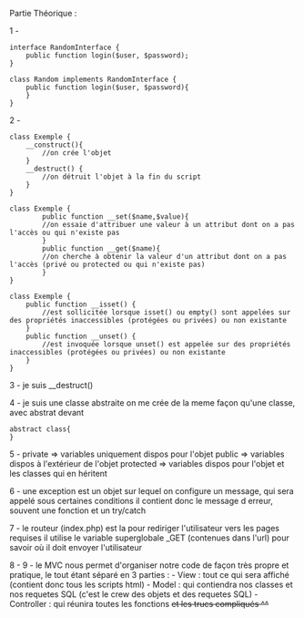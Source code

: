 Partie Théorique : 

1 -	

	interface RandomInterface {
  		public function login($user, $password);
  	}
 
	class Random implements RandomInterface {
		public function login($user, $password){
  		}
	}

2 - 	

	class Exemple {
  		__construct(){
			//on crée l'objet
  		}
  		__destruct() {
			//on détruit l'objet à la fin du script
  		}
	}

	class Exemple {
    		public function __set($name,$value){
			//on essaie d'attribuer une valeur à un attribut dont on a pas l'accès ou qui n'existe pas
    		}
    		public function __get($name){
			//on cherche à obtenir la valeur d'un attribut dont on a pas l'accès (privé ou protected ou qui n'existe pas)
    		}
  	}

	class Exemple {
  		public function __isset() {
			//est sollicitée lorsque isset() ou empty() sont appelées sur des propriétés inaccessibles (protégées ou privées) ou non existante
  		}
  		public function __unset() {
			//est invoquée lorsque unset() est appelée sur des propriétés inaccessibles (protégées ou privées) ou non existante
  		}
	}

3 - je suis __destruct()

4 - je suis une classe abstraite
   on me crée de la meme façon qu'une classe, avec abstrat devant 
	
	abstract class{
	}

5 - private => variables uniquement dispos pour l'objet
   public => variables dispos à l'extérieur de l'objet
   protected => variables dispos pour l'objet et les classes qui en héritent

6 - une exception est un objet sur lequel on configure un message, qui sera appelé sous certaines conditions
   il contient donc le message d erreur, souvent une fonction et un try/catch

7 - le routeur (index.php) est la pour rediriger l'utilisateur vers les pages requises
   il utilise le variable superglobale _GET (contenues dans l'url) pour savoir où il doit envoyer l'utilisateur

8 - 9 - le MVC nous permet d'organiser notre code de façon très propre et pratique, le tout étant séparé en 3 parties : 
	- View : tout ce qui sera affiché (contient donc tous les scripts html)
	- Model : qui contiendra nos classes et nos requetes SQL (c'est le crew des objets et des requetes SQL)
	- Controller : qui réunira toutes les fonctions ~~et les trucs compliqués ^^~~

